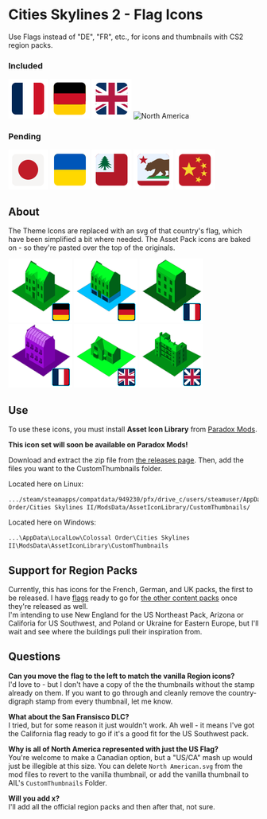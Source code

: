# Cities Skylines 2 - Flag Icons
Use Flags instead of "DE", "FR", etc., for icons and thumbnails with CS2 region packs.

### Included
![France](https://github.com/irasponsible/cities2-flag-icons/blob/main/ail/flags/France.svg) ![Germany](https://github.com/irasponsible/cities2-flag-icons/blob/main/ail/flags/Germany.svg) ![UK](https://github.com/irasponsible/cities2-flag-icons/blob/main/ail/flags/UK%20Pack%20Filter.svg) ![North America](https://github.com/irasponsible/cities2-flag-icons/blob/main/flags/ail/North%20American.svg) 

### Pending  
![Japan](https://github.com/irasponsible/cities2-flag-icons/blob/main/ail/flags/Japan.svg) ![Ukraine](https://github.com/irasponsible/cities2-flag-icons/blob/main/ail/flags/Ukraine.svg)
 ![New England](https://github.com/irasponsible/cities2-flag-icons/blob/main/ail/flags/New%20England.svg) ![California](https://github.com/irasponsible/cities2-flag-icons/blob/main/ail/flags/SanFranciscoSet.svg)
![China](https://github.com/irasponsible/cities2-flag-icons/blob/main/ail/flags/China.svg)

## About

The Theme Icons are replaced with an svg of that country's flag, which have been simplified a bit where needed.
The Asset Pack icons are baked on - so they're pasted over the top of the originals.

![DE Residential Medium](https://github.com/irasponsible/cities2-flag-icons/blob/main/ail/de_thumbnails/DE%20Residential%20Medium.png) ![DE Residential Mixed](https://github.com/irasponsible/cities2-flag-icons/blob/main/ail/de_thumbnails/DE%20Residential%20Mixed.png) ![FR Low Rent](https://github.com/irasponsible/cities2-flag-icons/blob/main/ail/fr_thumbnails/FR%20Residential%20LowRent.png) ![FR Office](https://github.com/irasponsible/cities2-flag-icons/blob/main/fr_thumbnails/FR%20Office%20High.png) ![UK Detatched](https://github.com/irasponsible/cities2-flag-icons/blob/main/ail/uk_thumbnails/UK%20Residential%20Low.png) ![UK Flats](https://github.com/irasponsible/cities2-flag-icons/blob/main/uk_thumbnails/UK%20Residential%20Medium%20Flats.png?raw=true)

## Use
To use these icons, you must install **Asset Icon Library** from [Paradox Mods](https://mods.paradoxplaza.com/mods/79634/Windows).

**This icon set will soon be available on Paradox Mods!**

Download and extract the zip file from [the releases page](https://github.com/irasponsible/cities2-flag-icons/releases). Then, add the files you want to the CustomThumbnails folder. 

Located here on Linux:  

    .../steam/steamapps/compatdata/949230/pfx/drive_c/users/steamuser/AppData/LocalLow/Colossal Order/Cities Skylines II/ModsData/AssetIconLibrary/CustomThumbnails/

Located here on Windows:  

    ...\AppData\LocalLow\Colossal Order\Cities Skylines II\ModsData\AssetIconLibrary\CustomThumbnails

## Support for Region Packs
Currently, this has icons for the French, German, and UK packs, the first to be released. I have [flags](https://github.com/irasponsible/cities2-flag-icons/blob/main/ail/flags) ready to go for [the other content packs](https://www.paradoxinteractive.com/games/cities-skylines-ii/modding/cities-skylines-ii-region-packs) once they're released as well.  
I'm intending to use New England for the US Northeast Pack, Arizona or Califoria for US Southwest, and Poland or Ukraine for Eastern Europe, but I'll wait and see where the buildings pull their inspiration from.

## Questions
**Can you move the flag to the left to match the vanilla Region icons?**  
I'd love to - but I don't have a copy of the the thumbnails without the stamp already on them. If you want to go through and cleanly remove the country-digraph stamp from every thumbnail, let me know.

**What about the San Fransisco DLC?**  
I tried, but for some reason it just wouldn't work. Ah well - it means I've got the California flag ready to go if it's a good fit for the US Southwest pack.

**Why is all of North America represented with just the US Flag?**  
You're welcome to make a Canadian option, but a "US/CA" mash up would just be illegible at this size. You can delete `North American.svg` from the mod files to revert to the vanilla thumbnail, or add the vanilla thumbnail to AIL's `CustomThumbnails` Folder.

**Will you add x?**  
I'll add all the official region packs and then after that, not sure.
